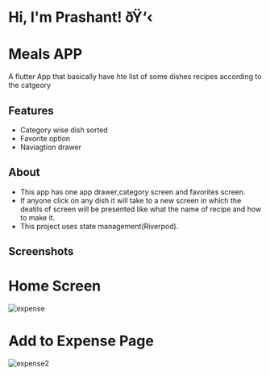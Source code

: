 # Hi, I'm Prashant! ðŸ‘‹


# Meals APP

A flutter App  that basically have hte list of some dishes recipes according to the catgeory


## Features

- Category wise dish sorted
- Favorite option
- Naviagtion drawer


## About

- This app has one app drawer,category screen and favorites screen.
- If anyone click on any dish it will take to a new screen in which the deatils of screen will be presented like what the name of recipe and how to make it.
- This project uses state management(Riverpod).

## Screenshots

# Home Screen

![expense](https://github.com/prashant211/expense/assets/108564234/6dd1be16-e6f9-4b54-bb42-34cdfced62be)

# Add to Expense Page

![expense2](https://github.com/prashant211/expense/assets/108564234/4bb31a69-8726-425f-93c1-bf8883911242)
